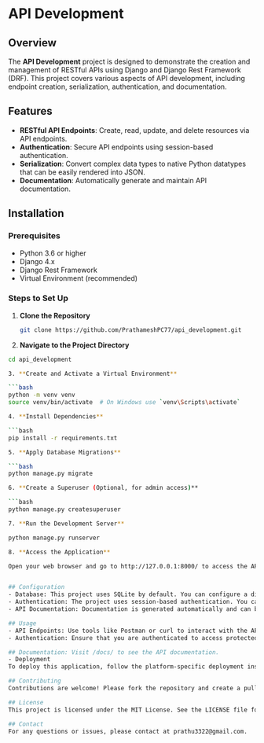 # API Development

## Overview

The **API Development** project is designed to demonstrate the creation and management of RESTful APIs using Django and Django Rest Framework (DRF). This project covers various aspects of API development, including endpoint creation, serialization, authentication, and documentation.

## Features

- **RESTful API Endpoints**: Create, read, update, and delete resources via API endpoints.
- **Authentication**: Secure API endpoints using session-based authentication.
- **Serialization**: Convert complex data types to native Python datatypes that can be easily rendered into JSON.
- **Documentation**: Automatically generate and maintain API documentation.

## Installation

### Prerequisites

- Python 3.6 or higher
- Django 4.x
- Django Rest Framework
- Virtual Environment (recommended)

### Steps to Set Up

1. **Clone the Repository**

   ```bash
   git clone https://github.com/PrathameshPC77/api_development.git

2. **Navigate to the Project Directory**

  ```bash
  cd api_development

3. **Create and Activate a Virtual Environment**

  ```bash
  python -m venv venv
  source venv/bin/activate  # On Windows use `venv\Scripts\activate`

4. **Install Dependencies**

  ```bash
  pip install -r requirements.txt

5. **Apply Database Migrations**

  ```bash
  python manage.py migrate

6. **Create a Superuser (Optional, for admin access)**

  ```bash
  python manage.py createsuperuser

7. **Run the Development Server**

  python manage.py runserver

8. **Access the Application**

  Open your web browser and go to http://127.0.0.1:8000/ to access the API or http://127.0.0.1:8000/admin/ for the admin interface.


## Configuration
- Database: This project uses SQLite by default. You can configure a different database in settings.py if needed.
- Authentication: The project uses session-based authentication. You can configure it or switch to other authentication methods like JWT.
- API Documentation: Documentation is generated automatically and can be accessed at /docs/ (if configured).

## Usage
- API Endpoints: Use tools like Postman or curl to interact with the API endpoints.
- Authentication: Ensure that you are authenticated to access protected endpoints.

## Documentation: Visit /docs/ to see the API documentation.
- Deployment
  To deploy this application, follow the platform-specific deployment instructions. Ensure that you have configured the environment variables and database settings as needed.

## Contributing
  Contributions are welcome! Please fork the repository and create a pull request with your proposed changes.

## License
  This project is licensed under the MIT License. See the LICENSE file for details.

## Contact
  For any questions or issues, please contact at prathu3322@gmail.com.
